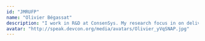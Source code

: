 ```yaml
---
id: "JMRUFP"
name: "Olivier Bégassat"
description: "I work in R&D at ConsenSys. My research focus in on delivering the zk-evm."
avatar: "http://speak.devcon.org/media/avatars/Olivier_yVqSNAP.jpg"
---
```

